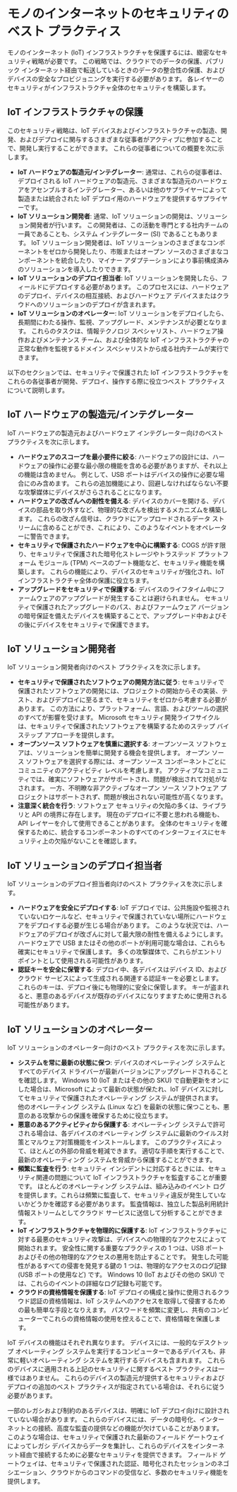 # <a name="internet-of-things-security-best-practices"></a>モノのインターネットのセキュリティのベスト プラクティス

モノのインターネット (IoT) インフラストラクチャを保護するには、緻密なセキュリティ戦略が必要です。 この戦略では、クラウドでのデータの保護、パブリック インターネット経由で転送しているときのデータの整合性の保護、およびデバイスの安全なプロビジョニングを実行する必要があります。 各レイヤーのセキュリティがインフラストラクチャ全体のセキュリティを構築します。

## <a name="secure-an-iot-infrastructure"></a>IoT インフラストラクチャの保護

このセキュリティ戦略は、IoT デバイスおよびインフラストラクチャの製造、開発、およびデプロイに関与するさまざまな従事者がアクティブに参加することで、開発し実行することができます。 これらの従事者についての概要を次に示します。

* **IoT ハードウェアの製造元/インテグレーター**: 通常は、これらの従事者は、デプロイされる IoT ハードウェアの製造元、さまざまな製造元のハードウェアをアセンブルするインテグレーター、あるいは他のサプライヤーによって製造または統合された IoT デプロイ用のハードウェアを提供するサプライヤーです。
* **IoT ソリューション開発者**: 通常、IoT ソリューションの開発は、ソリューション開発者が行います。 この開発者は、この活動を専門とする社内チームの一員であることも、システム インテグレーター (SI) であることもあります。 IoT ソリューション開発者は、IoT ソリューションのさまざまなコンポーネントをゼロから開発したり、市販またはオープン ソースのさまざまなコンポーネントを統合したり、マイナー アダプテーションにより事前構成済みのソリューションを導入したりできます。
* **IoT ソリューションのデプロイ担当者**: IoT ソリューションを開発したら、フィールドにデプロイする必要があります。 このプロセスには、ハードウェアのデプロイ、デバイスの相互接続、およびハードウェア デバイスまたはクラウドへのソリューションのデプロイが含まれます。
* **IoT ソリューションのオペレーター**: IoT ソリューションをデプロイしたら、長期間にわたる操作、監視、アップグレード、メンテナンスが必要となります。 これらのタスクは、情報テクノロジ スペシャリスト、ハードウェア操作およびメンテナンス チーム、および全体的な IoT インフラストラクチャの正常な動作を監視するドメイン スペシャリストから成る社内チームが実行できます。

以下のセクションでは、セキュリティで保護された IoT インフラストラクチャをこれらの各従事者が開発、デプロイ、操作する際に役立つベスト プラクティスについて説明します。

## <a name="iot-hardware-manufacturerintegrator"></a>IoT ハードウェアの製造元/インテグレーター

IoT ハードウェアの製造元およびハードウェア インテグレーター向けのベスト プラクティスを次に示します。

* **ハードウェアのスコープを最小要件に絞る**: ハードウェアの設計には、ハードウェアの操作に必要な最小限の機能を含める必要がありますが、それ以上の機能は含めません。 例として、USB ポートはデバイスの操作に必要な場合にのみ含めます。 これらの追加機能により、回避しなければならない不要な攻撃媒体にデバイスがさらされることになります。
* **ハードウェアの改ざんへの耐性を備える**: デバイスのカバーを開ける、デバイスの部品を取り外すなど、物理的な改ざんを検出するメカニズムを構築します。 これらの改ざん信号は、クラウドにアップロードされるデータ ストリームに含めることができ、これにより、このようなイベントをオペレーターに警告できます。
* **セキュリティで保護されたハードウェアを中心に構築する**: COGS が許す限り、セキュリティで保護された暗号化ストレージやトラステッド プラットフォーム モジュール (TPM) ベースのブート機能など、セキュリティ機能を構築します。 これらの機能により、デバイスのセキュリティが強化され、IoT インフラストラクチャ全体の保護に役立ちます。
* **アップグレードをセキュリティで保護する**: デバイスのライフタイム中にファームウェアのアップグレードが発生することは避けられません。 セキュリティで保護されたアップグレードのパス、およびファームウェア バージョンの暗号保証を備えたデバイスを構築することで、アップグレード中およびその後にデバイスをセキュリティで保護できます。

## <a name="iot-solution-developer"></a>IoT ソリューション開発者

IoT ソリューション開発者向けのベスト プラクティスを次に示します。

* **セキュリティで保護されたソフトウェアの開発方法に従う**: セキュリティで保護されたソフトウェアの開発には、プロジェクトの開始からその実装、テスト、およびデプロイに至るまで、セキュリティをゼロから考慮する必要があります。 この方法により、プラットフォーム、言語、およびツールの選択のすべてが影響を受けます。 Microsoft セキュリティ開発ライフサイクルは、セキュリティで保護されたソフトウェアを構築するためのステップ バイ ステップ アプローチを提供します。
* **オープンソース ソフトウェアを慎重に選択する**: オープンソース ソフトウェアは、ソリューションを簡単に開発する機会を提供します。 オープン ソース ソフトウェアを選択する際には、オープン ソース コンポーネントごとにコミュニティのアクティビティ レベルを考慮します。 アクティブなコミュニティでは、確実にソフトウェアがサポートされ、問題が検出されて対処がなされます。 一方、不明瞭な非アクティブなオープン ソース ソフトウェア プロジェクトはサポートされず、問題が検出されない可能性が高くなります。
* **注意深く統合を行う**: ソフトウェア セキュリティの欠陥の多くは、ライブラリと API の境界に存在します。 現在のデプロイに不要と思われる機能も、API レイヤーを介して使用できることがあります。 全体のセキュリティを確保するために、統合するコンポーネントのすべてのインターフェイスにセキュリティ上の欠陥がないことを確認します。

## <a name="iot-solution-deployer"></a>IoT ソリューションのデプロイ担当者

IoT ソリューションのデプロイ担当者向けのベスト プラクティスを次に示します。

* **ハードウェアを安全にデプロイする**: IoT デプロイでは、公共施設や監視されていないロケールなど、セキュリティで保護されていない場所にハードウェアをデプロイする必要が生じる場合があります。 このような状況では、ハードウェアのデプロイが改ざんに対して最大限の耐性を備えるようにします。 ハードウェアで USB またはその他のポートが利用可能な場合は、これらも確実にセキュリティで保護します。 多くの攻撃媒体で、これらがエントリ ポイントとして使用される可能性があります。
* **認証キーを安全に保管する**: デプロイ中、各デバイスはデバイス ID、およびクラウド サービスによって生成される関連する認証キーを必要とします。 これらのキーは、デプロイ後にも物理的に安全に保管します。 キーが盗まれると、悪意のあるデバイスが既存のデバイスになりすますために使用される可能性があります。

## <a name="iot-solution-operator"></a>IoT ソリューションのオペレーター

IoT ソリューションのオペレーター向けのベスト プラクティスを次に示します。

* **システムを常に最新の状態に保つ**: デバイスのオペレーティング システムとすべてのデバイス ドライバーが最新バージョンにアップグレードされることを確認します。 Windows 10 (IoT またはその他の SKU) で自動更新をオンにした場合は、Microsoft によって最新の状態が保たれ、IoT デバイスに対してセキュリティで保護されたオペレーティング システムが提供されます。 他のオペレーティング システム (Linux など) を最新の状態に保つことも、悪意のある攻撃からの保護を確保するために役立ちます。
* **悪意のあるアクティビティから保護する**: オペレーティング システムで許可される場合は、各デバイスのオペレーティング システムに最新のウイルス対策とマルウェア対策機能をインストールします。 このプラクティスによって、ほとんどの外部の脅威を軽減できます。 適切な手順を実行することで、最新のオペレーティング システムを脅威から保護することができます。
* **頻繁に監査を行う**: セキュリティ インシデントに対応するときには、セキュリティ関連の問題について IoT インフラストラクチャを監査することが重要です。 ほとんどのオペレーティング システムは、組み込みのイベント ログを提供します。これらは頻繁に監査して、セキュリティ違反が発生していないかどうかを確認する必要があります。 監査情報は、独立した製品利用統計情報ストリームとしてクラウド サービスに送信して分析することができます。
* **IoT インフラストラクチャを物理的に保護する**: IoT インフラストラクチャに対する最悪のセキュリティ攻撃は、デバイスへの物理的なアクセスによって開始されます。 安全性に関する重要なプラクティスの 1 つは、USB ポートおよびその他の物理的なアクセスの悪用を防止することです。 発生した可能性があるすべての侵害を発見する鍵の 1 つは、物理的なアクセスのログ記録 (USB ポートの使用など) です。 Windows 10 (IoT およびその他の SKU) では、これらのイベントの詳細なログ記録も可能です。
* **クラウドの資格情報を保護する**: IoT デプロイの構成と操作に使用されるクラウド認証の資格情報は、IoT システムへのアクセスを取得して侵害するための最も簡単な手段となりえます。 パスワードを頻繁に変更し、共有のコンピューターでこれらの資格情報の使用を控えることで、資格情報を保護します。

IoT デバイスの機能はそれぞれ異なります。 デバイスには、一般的なデスクトップ オペレーティング システムを実行するコンピューターであるデバイスも、非常に軽いオペレーティング システムを実行するデバイスも含まれます。 これらのデバイスに適用される上記のセキュリティに関するベスト プラクティスは一様ではありません。 これらのデバイスの製造元が提供するセキュリティおよびデプロイの追加のベスト プラクティスが指定されている場合は、それらに従う必要があります。

一部のレガシおよび制約のあるデバイスは、明確に IoT デプロイ向けに設計されていない場合があります。 これらのデバイスには、データの暗号化、インターネットとの接続、高度な監査の提供などの機能が欠けていることがあります。 このような場合は、セキュリティで保護された最新のフィールド ゲートウェイによってレガシ デバイスからデータを集計し、これらのデバイスをインターネット経由で接続するために必要なセキュリティを提供できます。 フィールド ゲートウェイは、セキュリティで保護された認証、暗号化されたセッションのネゴシエーション、クラウドからのコマンドの受信など、多数のセキュリティ機能を提供します。